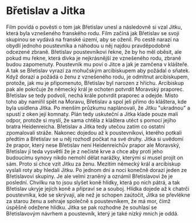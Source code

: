 # Břetislav a Jitka

Film povídá o pověsti o tom jak Břetislav unesl a následovně si vzal Jitku, která byla vznešeného franského rodu.
Film začíná jak Břetislav se svoji skupinou se vydává na franské území, aby se oženil. Po cestě narazí na obydlí jednoho poustevníka a náhodou u něj najdou pravděpodobně odcezené zbraně. Břetislav poustevníkovi řekne, že by ho měl oběsit, ale pokud mu řekne, která dívka je nejkrásnější ze vznešeného rodu, zbraně budou zapomenuty. Poustevník mu poví o Jitce a jak je zamčena v klášteře.
A tak se Břetislav vyrazí za mohučským arcibiskupem aby požádal o sňatek. Když dorazí a požádá o ženu z vznešeného rodu, je odmítnut arcibiskupem, protože, jak mu je připomenuto, Břetislav byl narozen z hříchu. Arcibiskup pak ale pokrčuje že německý král je ochoten potvrdit Moravský praporec. Břetislav se tedy podvolí, nechá krále potvrdit praporec a odejde.
Místo toho aby namířil spět na Moravu, Břetislav a spol jeli přímo do kláštera, kde byla usídlena Jitka. Po menším průzkumu naplánovali, že Jitku "ukradnou" a spustí z oken její komnaty. Plán tedy uskuteční a Jitka klade pouze malí odpor, protože si myslí, že sama chtěla z kláštera utéct s pomocí jejího bratra Heidenreicha. Břetislav a Jitka tedy utečou zatím co ostatní zpomalovali stráže.
Nakonec dojedou až k poustevníkovi, kterého potkali předtím a Břetislav se u něj rozhodl počkat na své druhy. Jitka si uvědomí že prapor, který nese Břetislav není Heidenreichův prapor ale Moravský, Břetislav jí teda vysvětlí že je z nečisté krve a chce aby proti jeho budoucímu synovy nikdo nemohl dělat narážky, kterými si musel projít on sám. Proto si chce vzít Jitku za ženu.
Mezitím německý král a arcibiskup vyslali roty aby hledali Jitku.
Po jednom dni a noci konečně dorazí jeden ze Břetislavovi skupiny. Je ale velmi zraněný a oznámil Břetislavovi že je poslední.
Chvilku na to jsou slyšet koně hlídky, která po nich pátrá, a tak Břetislav ukryje jejích koně a připraví se a souboj. Hlídka dojede až k chatrči poustevníka, kde se skrývají, ale než je schopen zaútočit, Jitka se převlékne za starou ženu a sehraje společně s poustevníkem, že má mor, čímž úspěšně odežene hlídku.
Jitka se pak rozhodne že souhlasí se Břetislavovým návrhem a poustevník, který je také nízký mnich je oddá.